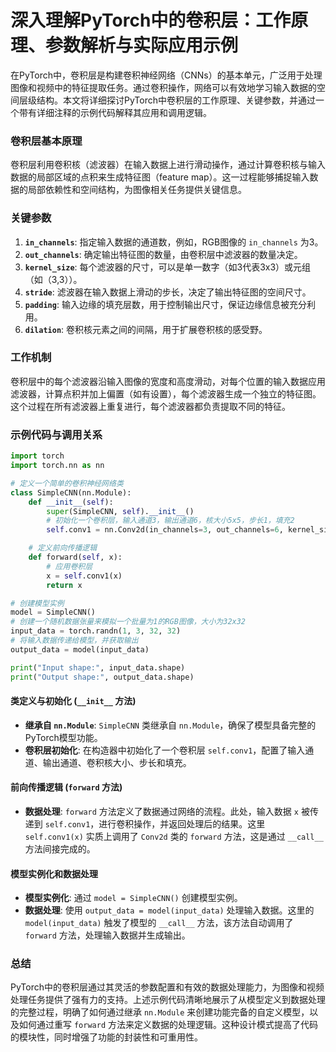 # 深入理解PyTorch中的卷积层：工作原理、参数解析与实际应用示例

在PyTorch中，卷积层是构建卷积神经网络（CNNs）的基本单元，广泛用于处理图像和视频中的特征提取任务。通过卷积操作，网络可以有效地学习输入数据的空间层级结构。本文将详细探讨PyTorch中卷积层的工作原理、关键参数，并通过一个带有详细注释的示例代码解释其应用和调用逻辑。

### 卷积层基本原理

卷积层利用卷积核（滤波器）在输入数据上进行滑动操作，通过计算卷积核与输入数据的局部区域的点积来生成特征图（feature map）。这一过程能够捕捉输入数据的局部依赖性和空间结构，为图像相关任务提供关键信息。

### 关键参数

1. **`in_channels`**: 指定输入数据的通道数，例如，RGB图像的 `in_channels` 为3。
2. **`out_channels`**: 确定输出特征图的数量，由卷积层中滤波器的数量决定。
3. **`kernel_size`**: 每个滤波器的尺寸，可以是单一数字（如3代表3x3）或元组（如（3,3））。
4. **`stride`**: 滤波器在输入数据上滑动的步长，决定了输出特征图的空间尺寸。
5. **`padding`**: 输入边缘的填充层数，用于控制输出尺寸，保证边缘信息被充分利用。
6. **`dilation`**: 卷积核元素之间的间隔，用于扩展卷积核的感受野。

### 工作机制

卷积层中的每个滤波器沿输入图像的宽度和高度滑动，对每个位置的输入数据应用滤波器，计算点积并加上偏置（如有设置），每个滤波器生成一个独立的特征图。这个过程在所有滤波器上重复进行，每个滤波器都负责提取不同的特征。

### 示例代码与调用关系

```python
import torch
import torch.nn as nn

# 定义一个简单的卷积神经网络类
class SimpleCNN(nn.Module):
    def __init__(self):
        super(SimpleCNN, self).__init__()
        # 初始化一个卷积层，输入通道3，输出通道6，核大小5x5，步长1，填充2
        self.conv1 = nn.Conv2d(in_channels=3, out_channels=6, kernel_size=5, stride=1, padding=2)

    # 定义前向传播逻辑
    def forward(self, x):
        # 应用卷积层
        x = self.conv1(x)
        return x

# 创建模型实例
model = SimpleCNN()
# 创建一个随机数据张量来模拟一个批量为1的RGB图像，大小为32x32
input_data = torch.randn(1, 3, 32, 32)
# 将输入数据传递给模型，并获取输出
output_data = model(input_data)

print("Input shape:", input_data.shape)
print("Output shape:", output_data.shape)
```

#### 类定义与初始化 (`__init__` 方法)

- **继承自 `nn.Module`**: `SimpleCNN` 类继承自 `nn.Module`，确保了模型具备完整的PyTorch模型功能。
- **卷积层初始化**: 在构造器中初始化了一个卷积层 `self.conv1`，配置了输入通道、输出通道、卷积核大小、步长和填充。

#### 前向传播逻辑 (`forward` 方法)

- **数据处理**: `forward` 方法定义了数据通过网络的流程。此处，输入数据 `x` 被传递到 `self.conv1`，进行卷积操作，并返回处理后的结果。这里 `self.conv1(x)` 实质上调用了 `Conv2d` 类的 `forward` 方法，这是通过 `__call__` 方法间接完成的。

#### 模型实例化和数据处理

- **模型实例化**: 通过 `model = SimpleCNN()` 创建模型实例。
- **数据处理**: 使用 `output_data = model(input_data)` 处理输入数据。这里的 `model(input_data)` 触发了模型的 `__call__` 方法，该方法自动调用了 `forward` 方法，处理输入数据并生成输出。

### 总结

PyTorch中的卷积层通过其灵活的参数配置和有效的数据处理能力，为图像和视频处理任务提供了强有力的支持。上述示例代码清晰地展示了从模型定义到数据处理的完整过程，明确了如何通过继承 `nn.Module` 来创建功能完备的自定义模型，以及如何通过重写 `forward` 方法来定义数据的处理逻辑。这种设计模式提高了代码的模块性，同时增强了功能的封装性和可重用性。